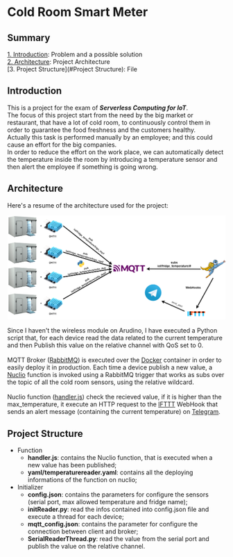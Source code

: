 # Cold Room Smart Meter 

## Summary

[1. Introduction](#Introduction): Problem and a possible solution<br>
[2. Architecture](#Architecture): Project Architecture<br>
[3. Project Structure](#Project Structure): File

## Introduction

This is a project for the exam of ***Serverless Computing for IoT***.<br>
The focus of this project start from the need by the big market or restaurant, that have a lot of cold room, to continuously control them in order to guarantee the food freshness and the customers healthy.<br>
Actually this task is performed manually by an employee; and this could cause an effort for the big companies.<br>In order to reduce the effort on the work place, we can automatically detect the temperature inside the room by introducing a temperature sensor and then alert the employee if something is going wrong.

## Architecture
Here's a resume of the architecture used for the project:

![project_architecture.png](Images/project_architecture.png)

Since I haven't the wireless module on Arudino, I have executed a Python script that, for each device read the data related to the current temperature and then Publish this value on the relative channel with QoS set to 0.<br><br>
MQTT Broker ([RabbitMQ](https://www.rabbitmq.com/)) is executed over the [Docker](https://www.docker.com/) container in order to easily deploy it in production. Each time a device publish a new value, a [Nuclio](https://nuclio.io/) function is invoked using a RabbitMQ trigger that works as subs over the topic of all the cold room sensors, using the relative wildcard.<br><br>
Nuclio function ([handler.js](Function/handler.js)) check the recieved value, if it is higher than the max_temperature, it execute an HTTP request to the [IFTTT](https://ifttt.com) WebHook that sends an alert message (containing the current temperature) on [Telegram](https://telegram.org/).

## Project Structure
- Function
  - **handler.js**: contains the Nuclio function, that is executed when a new value has been published;
  - **yaml/temperaturereader.yaml**: contains all the deploying informations of the function on nuclio;
- Initializer
  - **config.json**: contains the parameters for configure the sensors (serial port, max allowed temperature and fridge name);
  - **initReader.py**:  read the infos contained into config.json file and execute a thread for each device;
  - **mqtt_config.json**: contains the parameter for configure the connection between client and broker;
  - **SerialReaderThread.py**: read the value from the serial port and publish the value on the relative channel.